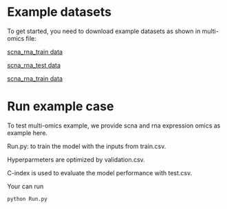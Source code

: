 # Example datasets

To get started, you need to download example datasets as shown in multi-omics file:

[scna_rna_train data](https://github.com/CancerProfiling/DeepMusics/blob/main/experiments/data/multi-omics/scna_rna.train.csv)

[scna_rna_test data](https://github.com/CancerProfiling/DeepMusics/blob/main/experiments/data/multi-omics/scna_rna.test.csv)

[scna_rna_train data](https://github.com/CancerProfiling/DeepMusics/blob/main/experiments/data/multi-omics/scna_rna.train.csv)

# Run example case

To test multi-omics example, we provide scna and rna expression omics as example here.

   Run.py: to train the model with the inputs from train.csv.
   
   
   Hyperparmeters are optimized by validation.csv. 
   
   
   C-index is used to evaluate the model performance with test.csv.

Your can run 


    python Run.py
